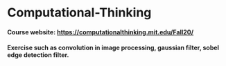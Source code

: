 # Computational-Thinking
#### Course website: https://computationalthinking.mit.edu/Fall20/
#### Exercise such as convolution in image processing, gaussian filter, sobel edge detection filter.


